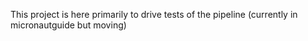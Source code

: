 This project is here primarily to drive tests of the pipeline (currently in micronautguide but moving)
